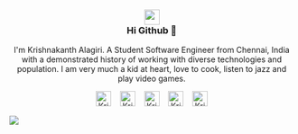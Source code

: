 <h3 align="center">
    <a align="center" href="https://thekrishna.in/"><img src="https://thekrishna.in/assets/img/KK.png" width="27px">
    </a><br>Hi Github 👋</h3>
<p align="center">I'm Krishnakanth Alagiri. A Student Software Engineer from Chennai, India with a demonstrated history of working with diverse technologies and population. I am very much a kid at heart, love to cook, listen to jazz and play video games.<br>
</p>
<p align="center">
    <a id="GitHub" href="https://github.com/K-Kraken/"><img width="27px" src="https://thekrishna.in/K-Kraken/img/gh.png" alt="Krishnakanth Alagiri - GitHub" /></a>
    &nbsp;&nbsp;     
    <a id="LinkedIn" href="https://linkedin.com/in/krishnaalagiri/"><img width="27px" src="https://thekrishna.in/K-Kraken/img/linkedin.png" alt="Krishnakanth Alagiri - LinkedIn" /></a> 
    &nbsp;&nbsp;
    <a id="Website" href="https://thekrishna.in/"><img width="27px" src="https://thekrishna.in/K-Kraken/img/web.png" alt="Krishnakanth Alagiri - Website" /></a>
    &nbsp;&nbsp;
    <a id="Instagram" href="https://www.instagram.com/kaaaaanth/"><img width="27px" src="https://thekrishna.in/K-Kraken/img/instagram.png" alt="Krishnakanth Alagiri - Instagram" /></a> 
    &nbsp;&nbsp;
    <a id="Mail" href="mailto:krishna.alagiri03@gmail.com"><img width="27px" src="https://thekrishna.in/K-Kraken/img/mail.png" alt="Krishnakanth Alagiri - Mail"/></a>
</p>
<img src="https://imgur.com/HnBVMw5.png"/>
